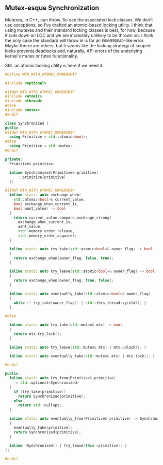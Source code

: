 ## Mutex-esque Synchronization

Mutexes, in C++, can throw. So can the associated lock classes.
We don't use exceptions, so I've drafted an atomic-based locking
utility. I think that using mutexes and their standard locking
classes is best, for now, because it cuts down on LOC and we are
incredibly unlikely to be thrown on. I *think* the only case the
standard will throw in is for an `EOWNERDEAD`-like error. Maybe
therre are others, but it *seems* like the locking strategy of
scoped locks prevents deadlocks and, naturally, API errors of
the underlying kernel's mutex or futex functionality.

Still, an atomic locking utility is here if we need it.

```cpp
#define WTR_WITH_ATOMIC_OWNERSHIP

#include <optional>

#ifdef WTR_WITH_ATOMIC_OWNERSHIP
#include <atomic>
#include <thread>
#else
#include <mutex>
#endif

class Synchronized {
public:
#ifdef WTR_WITH_ATOMIC_OWNERSHIP
  using Primitive = std::atomic<bool>;
#else
  using Primitive = std::mutex;
#endif

private:
  Primitive& primitive;

  inline Synchronized(Primitive& primitive)
      : primitive{primitive}
  {}

#ifdef WTR_WITH_ATOMIC_OWNERSHIP
  inline static auto exchange_when(
    std::atomic<bool>& current_value,
    bool exchange_when_current_is,
    bool want_value) -> bool
  {
    return current_value.compare_exchange_strong(
      exchange_when_current_is,
      want_value,
      std::memory_order_release,
      std::memory_order_acquire);
  }

  inline static auto try_take(std::atomic<bool>& owner_flag) -> bool
  {
    return exchange_when(owner_flag, false, true);
  }

  inline static auto try_leave(std::atomic<bool>& owner_flag) -> bool
  {
    return exchange_when(owner_flag, true, false);
  }

  inline static auto eventually_take(std::atomic<bool>& owner_flag)
  {
    while (! try_take(owner_flag)) { std::this_thread::yield(); }
  }

#else

  inline static auto try_take(std::mutex& mtx) -> bool
  {
    return mtx.try_lock();
  }

  inline static auto try_leave(std::mutex& mtx) { mtx.unlock(); }

  inline static auto eventually_take(std::mutex& mtx) { mtx.lock(); }

#endif

public:
  inline static auto try_from(Primitive& primitive)
    -> std::optional<Synchronized>
  {
    if (try_take(primitive))
      return Synchronized{primitive};
    else
      return std::nullopt;
  }

  inline static auto eventually_from(Primitive& primitive) -> Synchronized
  {
    eventually_take(primitive);
    return Synchronized{primitive};
  }

  inline ~Synchronized() { try_leave(this->primitive); }
};

#endif

```
